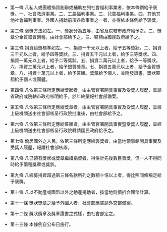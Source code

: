 * 第一條 凡私人或團體捐資創辦或補助左列社會福利事業者，依本條例給予褒獎。一、社會救濟事業。二、工農福利事業。三、兒童福利事業。四、其他其他社會福利事業。外國人捐助前項各款事業之一者，亦得依本條例給予褒獎。

* 第二條 褒獎方法如左。一、獎狀分為五等，由省及院轄市政府給予之。二、獎章分金質銀質兩種，由社會部給予之。三、匾額由國民政府給予之。

* 第三條 捐資給獎標準如左。一、捐資一千元以上者，給予五等獎狀。二、捐資三千元以上者，給予四等獎狀。三、捐資五千元以上者，給予三等獎狀。四、捐資一萬元以上者，給予二等獎狀。五、捐資二萬元以上者，給予一等獎狀。六、捐資三萬元以上者，給予銀質獎章。七、捐資五萬元以上者，給予金質獎章。八、捐資十萬元以上者，給予匾額。獎章給予個人，並附發證書，獎狀匾額給予個人或團體。

* 第四條 凡依第三條所定應給獎狀者，由主管官署開具事實及受獎人履歷，呈請省政府或院轄市政府核明給予，於年終彙報社會部備案。

* 第五條 凡依第三條所定應給獎章者，由主管官署開具事實及受獎人履歷，呈經上級機關送由社會部核呈行政院批准後，由社會部給予之。

* 第六條 凡依第三條所定應給匾額者，由主管官署開具事實暨受獎人履歷，呈經上級機關送由社會部核呈行政院轉請國民政府給予之。

* 第七條 僑居國外之人民，依第三條所定應給褒獎者，由當地領事館開具事實及受獎人履歷，報請社會部核辦。

* 第八條 凡已領有獎狀或獎章繼續捐資者，得併計先後數目晉獎，但一人不得同時給予兩種獎章或獎狀。

* 第九條 凡經募捐資超過第三條各款所列之數額十倍以上者，得比照同條規定給予褒獎。

* 第十條 凡以不動產或國幣以外之動產捐助者，按當地時價折合國幣計算。

* 第十一條 獎狀獎章之給予外國人者，社會部應咨請外交部備案。

* 第十二條 獎狀獎章及獎章證書之式樣，由社會部定之。

* 第十三條 本條例自公布日施行。

